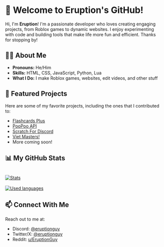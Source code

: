 # 👋 Welcome to Eruption's GitHub!
Hi, I'm **Eruption**! I'm a passionate developer who loves creating engaging projects, from Roblox games to dynamic websites. I enjoy experimenting with code and building tools that make life more fun and efficient. Thanks for stopping by!

## 🧑‍💻 About Me
- **Pronouns:** He/Him
- **Skills:** HTML, CSS, JavaScript, Python, Lua
- **What I Do:** I make Roblox games, websites, edit videos, and other stuff

## 🚀 Featured Projects
Here are some of my favorite projects, including the ones that I contributed to:

- [Flashcards Plus](github.com/eruptionguy/flashcards-plus)
- [PooPoo API](https://github.com/poopoo-api/poopoo-api)
- [Scratch For Discord](https://github.com/scratch-for-discord/Web-Application_Frontend)
- [Viet Masters!](https://www.roblox.com/games/135130599320714/Viet-Masters-RELEASE)
- More coming soon!

## 📊 My GitHub Stats
<br>
<a href="https://github.com/eruptionguy">
  <img align="center" src="https://github-readme-stats.vercel.app/api?username=eruptionguy&show_icons=true&include_all_commits=true&show_icons=true&title_color=fff&icon_color=79ff97&text_color=9f9f9f&bg_color=151515" alt="Stats" />
</a>
<br><br>
<a href="https://github.com/eruptionguy?tab=repositories">
  <img align="center" src="https://github-readme-stats.vercel.app/api/top-langs/?username=eruptionguy&show_icons=true&title_color=fff&icon_color=79ff97&text_color=9f9f9f&bg_color=151515" alt="Used languages"/>
</a>
  
## 📫 Connect With Me
Reach out to me at:

- Discord: [@eruptionguy](https://discord.com/users/699420041103540264)
- Twitter/X: [@eruptionguy](https://x.com/eruptionguy)
- Reddit: [u/EruptionGuy](https://www.reddit.com/user/EruptionGuy/)


<!--
**EruptionGuy/eruptionguy** is a ✨ _special_ ✨ repository because its `README.md` (this file) appears on your GitHub profile.

Here are some ideas to get you started:

- 🔭 I’m currently working on ...
- 🌱 I’m currently learning ...
- 👯 I’m looking to collaborate on ...
- 🤔 I’m looking for help with ...
- 💬 Ask me about ...
- 📫 How to reach me: ...
- 😄 Pronouns: ...
- ⚡ Fun fact: ...
-->
